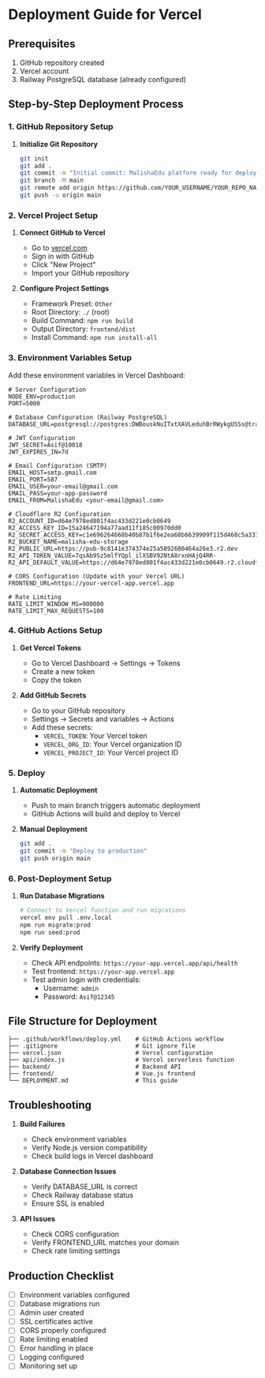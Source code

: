 # Deployment Guide for Vercel

## Prerequisites

1. GitHub repository created
2. Vercel account
3. Railway PostgreSQL database (already configured)

## Step-by-Step Deployment Process

### 1. GitHub Repository Setup

1. **Initialize Git Repository**
   ```bash
   git init
   git add .
   git commit -m "Initial commit: MalishaEdu platform ready for deployment"
   git branch -M main
   git remote add origin https://github.com/YOUR_USERNAME/YOUR_REPO_NAME.git
   git push -u origin main
   ```

### 2. Vercel Project Setup

1. **Connect GitHub to Vercel**
   - Go to [vercel.com](https://vercel.com)
   - Sign in with GitHub
   - Click "New Project"
   - Import your GitHub repository

2. **Configure Project Settings**
   - Framework Preset: `Other`
   - Root Directory: `./` (root)
   - Build Command: `npm run build`
   - Output Directory: `frontend/dist`
   - Install Command: `npm run install-all`

### 3. Environment Variables Setup

Add these environment variables in Vercel Dashboard:

```env
# Server Configuration
NODE_ENV=production
PORT=5000

# Database Configuration (Railway PostgreSQL)
DATABASE_URL=postgresql://postgres:DWBouskNuITxtXAVLeduhBrRWykgUSSs@tramway.proxy.rlwy.net:59607/railway

# JWT Configuration
JWT_SECRET=Asif@10018
JWT_EXPIRES_IN=7d

# Email Configuration (SMTP)
EMAIL_HOST=smtp.gmail.com
EMAIL_PORT=587
EMAIL_USER=your-email@gmail.com
EMAIL_PASS=your-app-password
EMAIL_FROM=MalishaEdu <your-email@gmail.com>

# Cloudflare R2 Configuration
R2_ACCOUNT_ID=d64e7978ed801f4ac433d221e0cb0649
R2_ACCESS_KEY_ID=15a24647194a77aad11f185c00970dd0
R2_SECRET_ACCESS_KEY=c1e696264668b40b87b1f6e2ea68b6639909f115d468c5a337088569ad5de211
R2_BUCKET_NAME=malisha-edu-storage
R2_PUBLIC_URL=https://pub-9c8141e374374e25a5892600464a26e3.r2.dev
R2_API_TOKEN_VALUE=7qsAb9Sz5mlfYQpl_ilXSBV92NtA8rxnHAjQ4RR-
R2_API_DEFAULT_VALUE=https://d64e7978ed801f4ac433d221e0cb0649.r2.cloudflarestorage.com

# CORS Configuration (Update with your Vercel URL)
FRONTEND_URL=https://your-vercel-app.vercel.app

# Rate Limiting
RATE_LIMIT_WINDOW_MS=900000
RATE_LIMIT_MAX_REQUESTS=100
```

### 4. GitHub Actions Setup

1. **Get Vercel Tokens**
   - Go to Vercel Dashboard → Settings → Tokens
   - Create a new token
   - Copy the token

2. **Add GitHub Secrets**
   - Go to your GitHub repository
   - Settings → Secrets and variables → Actions
   - Add these secrets:
     - `VERCEL_TOKEN`: Your Vercel token
     - `VERCEL_ORG_ID`: Your Vercel organization ID
     - `VERCEL_PROJECT_ID`: Your Vercel project ID

### 5. Deploy

1. **Automatic Deployment**
   - Push to main branch triggers automatic deployment
   - GitHub Actions will build and deploy to Vercel

2. **Manual Deployment**
   ```bash
   git add .
   git commit -m "Deploy to production"
   git push origin main
   ```

### 6. Post-Deployment Setup

1. **Run Database Migrations**
   ```bash
   # Connect to Vercel function and run migrations
   vercel env pull .env.local
   npm run migrate:prod
   npm run seed:prod
   ```

2. **Verify Deployment**
   - Check API endpoints: `https://your-app.vercel.app/api/health`
   - Test frontend: `https://your-app.vercel.app`
   - Test admin login with credentials:
     - Username: `admin`
     - Password: `Asif@12345`

## File Structure for Deployment

```
├── .github/workflows/deploy.yml    # GitHub Actions workflow
├── .gitignore                      # Git ignore file
├── vercel.json                     # Vercel configuration
├── api/index.js                    # Vercel serverless function
├── backend/                        # Backend API
├── frontend/                       # Vue.js frontend
└── DEPLOYMENT.md                   # This guide
```

## Troubleshooting

1. **Build Failures**
   - Check environment variables
   - Verify Node.js version compatibility
   - Check build logs in Vercel dashboard

2. **Database Connection Issues**
   - Verify DATABASE_URL is correct
   - Check Railway database status
   - Ensure SSL is enabled

3. **API Issues**
   - Check CORS configuration
   - Verify FRONTEND_URL matches your domain
   - Check rate limiting settings

## Production Checklist

- [ ] Environment variables configured
- [ ] Database migrations run
- [ ] Admin user created
- [ ] SSL certificates active
- [ ] CORS properly configured
- [ ] Rate limiting enabled
- [ ] Error handling in place
- [ ] Logging configured
- [ ] Monitoring set up
